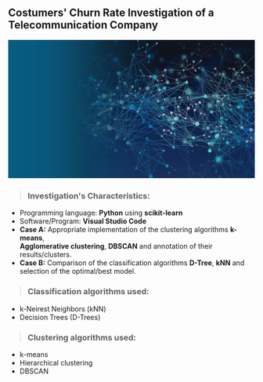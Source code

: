 ## Costumers' Churn Rate Investigation of a Telecommunication Company

<img src="Saved-Figures/Background of Project.png" width="800">

> ### Investigation's Characteristics:
- Programming language: **Python** using **scikit-learn**
- Software/Program: **Visual Studio Code**
- **Case A:** Appropriate implementation of the clustering algorithms **k-means**, <br> **Agglomerative clustering**, **DBSCAN** and annotation of their results/clusters.
- **Case B:** Comparison of the classification algorithms **D-Tree**, **kNN** and <br> selection of the optimal/best model.

> ### Classification algorithms used:
- k-Neirest Neighbors (kNN)
- Decision Trees (D-Trees)

> ### Clustering algorithms used:
- k-means
- Hierarchical clustering
- DBSCAN
